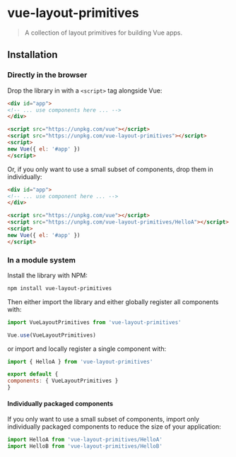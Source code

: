 
# vue-layout-primitives

> A collection of layout primitives for building Vue apps.

## Installation

### Directly in the browser

Drop the library in with a `<script>` tag alongside Vue:

```html
<div id="app">
<!-- ... use components here ... -->
</div>

<script src="https://unpkg.com/vue"></script>
<script src="https://unpkg.com/vue-layout-primitives"></script>
<script>
new Vue({ el: '#app' })
</script>
```

Or, if you only want to use a small subset of components, drop them in individually:

```html
<div id="app">
<!-- ... use component here ... -->
</div>

<script src="https://unpkg.com/vue"></script>
<script src="https://unpkg.com/vue-layout-primitives/HelloA"></script>
<script>
new Vue({ el: '#app' })
</script>
```

### In a module system

Install the library with NPM:

```bash
npm install vue-layout-primitives
```

Then either import the library and either globally register all components with:

```js
import VueLayoutPrimitives from 'vue-layout-primitives'

Vue.use(VueLayoutPrimitives)
```

or import and locally register a single component with:

```js
import { HelloA } from 'vue-layout-primitives'

export default {
components: { VueLayoutPrimitives }
}
```

#### Individually packaged components

If you only want to use a small subset of components, import only individually packaged components to reduce the size of your application:

```js
import HelloA from 'vue-layout-primitives/HelloA'
import HelloB from 'vue-layout-primitives/HelloB'
```

